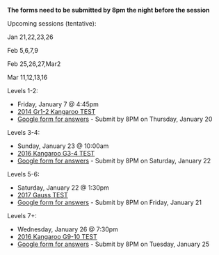 <b>The forms need to be submitted by 8pm the night before the session</b>

Upcoming sessions (tentative):

Jan 21,22,23,26 

Feb 5,6,7,9

Feb 25,26,27,Mar2

Mar 11,12,13,16



Levels 1-2:
  * Friday, January 7 @ 4:45pm
  * <a href="https://github.com/RenertMath/RenertMath.github.io/blob/master/contests/2014%20-%20Kangaroo%20-%2001-02%20-%20test%20only.pdf">2014 Gr1-2 Kangaroo TEST</a>
  * <a href="https://https://forms.gle/mfZLdDfB6wazCWyr8">Google form for answers</a> - Submit by 8PM on Thursday, January 20

Levels 3-4: 
  * Sunday, January 23 @ 10:00am
  * <a href="https://renertmath.github.io/contests/2015%20-%20CESMC%20Level%202%20-%20test.pdf">2016 Kangaroo G3-4 TEST</a>
  * <a href="https://forms.gle/xUdqQ46R5rqCveC86">Google form for answers</a> - Submit by 8PM on Saturday, January 22

Levels 5-6: 
  * Saturday, January 22 @ 1:30pm 
  * <a href="https://github.com/RenertMath/RenertMath.github.io/blob/master/contests/2017Gauss7Contest.pdf">2017 Gauss TEST</a>
  * <a href="https://forms.gle/UkPQ5WmvP6ph8WCJ6">Google form for answers</a> - Submit by 8PM on Friday, January 21

Levels 7+: 
  * Wednesday, January 26 @ 7:30pm
  * <a href="https://github.com/RenertMath/RenertMath.github.io/blob/master/contests/2016%20-%20Kangaroo%20-%2009-10%20-%20test%20only.pdf">2016 Kangaroo G9-10 TEST</a>
  * <a href="https://forms.gle/iTpsjZv7Cb7PBiAX9">Google form for answers</a> - Submit by 8PM on Tuesday, January 25

